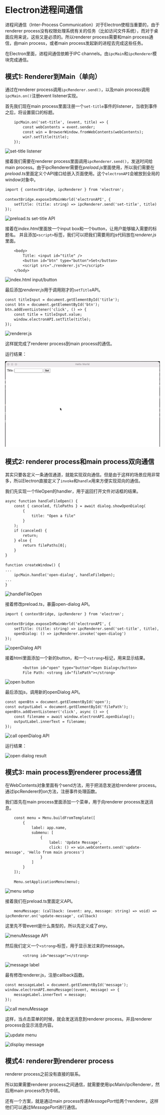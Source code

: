 # Electron进程间通信

进程间通信（Inter-Process Communication）对于Electron使相当重要的，由于renderer process没有权限处理系统有关的任务（比如访问文件系统），而对于桌面应用来说，这些又是必须的。所以renderer process需要和main process通信，由main process，或者main process发起新的进程去完成这些任务。

在Electron里面，进程间通信依赖于IPC channels。由`ipcMain`和`ipcRenderer`模块完成通信。

## 模式1: Renderer到Main（单向）

通过在renderer process调用`ipcRenderer.send()`，以及main process调用`ipcMain.on()`注册event listener实现。

首先我们现在main process里面注册一个`set-title`事件的listener，当收到事件之后，将设置窗口的标题。

```
    ipcMain.on('set-title', (event, title) => {
        const webContents = event.sender;
        const win = BrowserWindow.fromWebContents(webContents);
        win?.setTitle(title);
    });
```

![set-title listener](./images/set-title-listener.png)

接着我们需要在renderer process里面调用`ipcRenderer.send()`，发送时间给main process。由于ipcRenderer需要在*preload.js*里面使用，所以我们需要在*preload.ts*里面定义个API接口给嵌入页面使用。这个`electronAPI`会被放到全局的window对象中。

```
import { contextBridge, ipcRenderer } from 'electron';

contextBridge.exposeInMainWorld('electronAPI', {
    setTitle: (title: string) => ipcRenderer.send('set-title', title)
});
```

![preload.ts set-title API](./images/set-title-api.png)

接着在*index.html*里面放一个input box和一个button，让用户能够输入需要的标题名。
并且添加`<script>`标签，我们可以把我们需要用的js代码放在*renderer.js*里面。

```
    <body>
        Title: <input id="title" />
        <button id="btn" type="button">Set</button>
        <script src="./renderer.js"></script>
    </body>
```

![index.html input/button](./images/set-button.png)

最后添加*renderer.js*用于调用刚才的`setTitle`API。

```
const titleInput = document.getElementById('title');
const btn = document.getElementById('btn');
btn.addEventListener('click', () => {
    const title = titleInput.value;
    window.electronAPI.setTitle(title);
});
```

![renderer.js](./images/renderer-js.png)

这样就完成了renderer process到main process的通信。

运行结果：

![Set Title](./images/set-title-output.gif)

## 模式2: renderer process和main process双向通信

其实只要各定义一条通信通道，就能实现双向通信。但是由于这样的场景应用非常多，所以Electron直接定义了`invoke`和`handle`用来方便实现双向的通信。


我们先实现一个fileOpen的handler，用于返回打开文件对话框的结果。

```
async function handleFileOpen() {
    const { canceled, filePaths } = await dialog.showOpenDialog(
        {
            title: "Open a file"
        }
    );
    if (canceled) {
        return;
    } else {
        return filePaths[0];
    }
}

function createWindow() {
...
    ipcMain.handle('open-dialog', handleFileOpen);
...
}
```

![handleFileOpen](./images/handle-file-open.png)

接着修改preload.ts，暴露open-dialog API。

```
import { contextBridge, ipcRenderer } from 'electron';

contextBridge.exposeInMainWorld('electronAPI', {
    setTitle: (title: string) => ipcRenderer.send('set-title', title),
    openDialog: () => ipcRenderer.invoke('open-dialog')
});
```

![openDialog API](./images/open-dialog-api.png)

接着html里面添加一个新的button，和一个`<strong>`标记，用来显示结果。

```
        <button id="open" type="button">Open Dialog</button>
        File Path: <strong id="filePath"></strong>
```

![open button](./images/open-dialog-button.png)

最后添加js，调用新的openDialog API。

```
const openBtn = document.getElementById('open');
const outputLabel = document.getElementById('filePath');
openBtn.addEventListener('click', async () => {
    const filename = await window.electronAPI.openDialog();
    outputLabel.innerText = filename;
});
```

![call openDialog API](./images/call-open-dialog.png)

运行结果：

![open dialog result](./images/open-dialog-output.png)

## 模式3: main process到renderer process通信

在WebContents对象里面有个send方法，用于把消息发送给renderer process。
通过ipcRenderer的on方法，注册事件处理函数。

我们首先在main process里面添加一个菜单，用于向renderer process发送消息。

```
    const menu = Menu.buildFromTemplate([
        {
            label: app.name,
            submenu: [
                {
                    label: 'Update Message',
                    click: () => win.webContents.send('update-message', 'Hello from main process')
                }
            ]
        }
    ]);

    Menu.setApplicationMenu(menu);
```

![menu setup](./images/menu-setup.png)

接着我们在preload.ts里面定义API。

```
    menuMessage: (callback: (event: any, message: string) => void) => ipcRenderer.on('update-message', callback)
```

这里先不管event是什么类型的，所以先定义成了*any*。

![menuMessage API](./images/menu-message-api.png)

然后我们定义一个`<strong>`标签，用于显示发过来的message。

```
        <strong id="message"></strong>
```

![message label](./images/message-label.png)

最有修改renderer.js，注册callback函数。

```
const messageLabel = document.getElementById('message');
window.electronAPI.menuMessage((event, message) => {
    messageLabel.innerText = message;
});
```

![call menuMessage](./images/call-message.png)

这样，当点击菜单的时候，就会发送消息到renderer process。并且renderer process会显示消息内容。

![update menu](./images/update-menu.png)

![display message](./images/display-message.png)

## 模式4: renderer到renderer process

renderer process之前没有直接的联系。

所以如果需要renderer process之间通信，就需要使用ipcMain/ipcRenderer，然后用main process作为中转。

还有一个方案，就是通过main process传递*MessagePort*给两个renderer。这样他们可以通过*MessagePort*进行通信。

